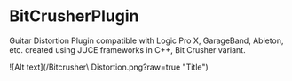 # BitCrusherPlugin
Guitar Distortion Plugin compatible with Logic Pro X, GarageBand, Ableton, etc. created using JUCE frameworks in C++, Bit Crusher variant.

![Alt text](/Bitcrusher\ Distortion.png?raw=true "Title")
